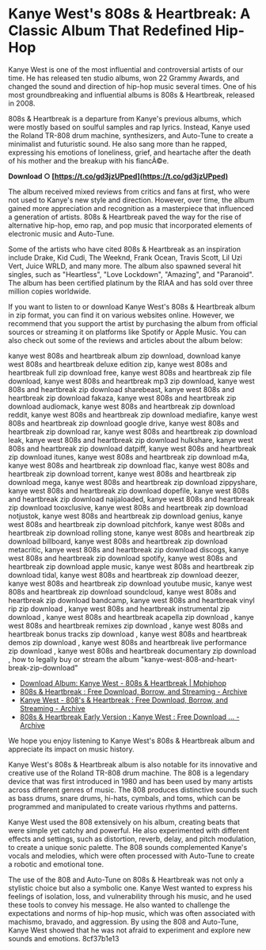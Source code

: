 # Kanye West's 808s & Heartbreak: A Classic Album That Redefined Hip-Hop
 
Kanye West is one of the most influential and controversial artists of our time. He has released ten studio albums, won 22 Grammy Awards, and changed the sound and direction of hip-hop music several times. One of his most groundbreaking and influential albums is 808s & Heartbreak, released in 2008.
 
808s & Heartbreak is a departure from Kanye's previous albums, which were mostly based on soulful samples and rap lyrics. Instead, Kanye used the Roland TR-808 drum machine, synthesizers, and Auto-Tune to create a minimalist and futuristic sound. He also sang more than he rapped, expressing his emotions of loneliness, grief, and heartache after the death of his mother and the breakup with his fiancÃ©e.
 
**Download ○ [https://t.co/gd3jzUPped](https://t.co/gd3jzUPped)**


 
The album received mixed reviews from critics and fans at first, who were not used to Kanye's new style and direction. However, over time, the album gained more appreciation and recognition as a masterpiece that influenced a generation of artists. 808s & Heartbreak paved the way for the rise of alternative hip-hop, emo rap, and pop music that incorporated elements of electronic music and Auto-Tune.
 
Some of the artists who have cited 808s & Heartbreak as an inspiration include Drake, Kid Cudi, The Weeknd, Frank Ocean, Travis Scott, Lil Uzi Vert, Juice WRLD, and many more. The album also spawned several hit singles, such as "Heartless", "Love Lockdown", "Amazing", and "Paranoid". The album has been certified platinum by the RIAA and has sold over three million copies worldwide.
 
If you want to listen to or download Kanye West's 808s & Heartbreak album in zip format, you can find it on various websites online. However, we recommend that you support the artist by purchasing the album from official sources or streaming it on platforms like Spotify or Apple Music. You can also check out some of the reviews and articles about the album below:
 
kanye west 808s and heartbreak album zip download,  download kanye west 808s and heartbreak deluxe edition zip,  kanye west 808s and heartbreak full zip download free,  kanye west 808s and heartbreak zip file download,  kanye west 808s and heartbreak mp3 zip download,  kanye west 808s and heartbreak zip download sharebeast,  kanye west 808s and heartbreak zip download fakaza,  kanye west 808s and heartbreak zip download audiomack,  kanye west 808s and heartbreak zip download reddit,  kanye west 808s and heartbreak zip download mediafire,  kanye west 808s and heartbreak zip download google drive,  kanye west 808s and heartbreak zip download rar,  kanye west 808s and heartbreak zip download leak,  kanye west 808s and heartbreak zip download hulkshare,  kanye west 808s and heartbreak zip download datpiff,  kanye west 808s and heartbreak zip download itunes,  kanye west 808s and heartbreak zip download m4a,  kanye west 808s and heartbreak zip download flac,  kanye west 808s and heartbreak zip download torrent,  kanye west 808s and heartbreak zip download mega,  kanye west 808s and heartbreak zip download zippyshare,  kanye west 808s and heartbreak zip download dopefile,  kanye west 808s and heartbreak zip download naijaloaded,  kanye west 808s and heartbreak zip download tooxclusive,  kanye west 808s and heartbreak zip download notjustok,  kanye west 808s and heartbreak zip download genius,  kanye west 808s and heartbreak zip download pitchfork,  kanye west 808s and heartbreak zip download rolling stone,  kanye west 808s and heartbreak zip download billboard,  kanye west 808s and heartbreak zip download metacritic,  kanye west 808s and heartbreak zip download discogs,  kanye west 808s and heartbreak zip download spotify,  kanye west 808s and heartbreak zip download apple music,  kanye west 808s and heartbreak zip download tidal,  kanye west 808s and heartbreak zip download deezer,  kanye west 808s and heartbreak zip download youtube music,  kanye west 808s and heartbreak zip download soundcloud,  kanye west 808s and heartbreak zip download bandcamp,  kanye west 808s and heartbreak vinyl rip zip download ,  kanye west 808s and heartbreak instrumental zip download ,  kanye west 808s and heartbreak acapella zip download ,  kanye west 808s and heartbreak remixes zip download ,  kanye west 808s and heartbreak bonus tracks zip download ,  kanye west 808s and heartbreak demos zip download ,  kanye west 808s and heartbreak live performance zip download ,  kanye west 808s and heartbreak documentary zip download ,  how to legally buy or stream the album "kanye-west-808-and-heart-break-zip-download"
 
- [Download Album: Kanye West - 808s & Heartbreak | Mphiphop](https://www5.mphiphop.com/album-kanye-west-808s-heartbreak/)
- [808s & Heartbreak : Free Download, Borrow, and Streaming - Archive](https://archive.org/details/808s-heartbreak)
- [Kanye West - 808's & Heartbreak : Free Download, Borrow, and Streaming - Archive](https://archive.org/details/kanye-west-808s-heartbreak)
- [808s & Heartbreak Early Version : Kanye West : Free Download ... - Archive](https://archive.org/details/808s-heartbreak-early-version-og)

We hope you enjoy listening to Kanye West's 808s & Heartbreak album and appreciate its impact on music history.
  
Kanye West's 808s & Heartbreak album is also notable for its innovative and creative use of the Roland TR-808 drum machine. The 808 is a legendary device that was first introduced in 1980 and has been used by many artists across different genres of music. The 808 produces distinctive sounds such as bass drums, snare drums, hi-hats, cymbals, and toms, which can be programmed and manipulated to create various rhythms and patterns.
 
Kanye West used the 808 extensively on his album, creating beats that were simple yet catchy and powerful. He also experimented with different effects and settings, such as distortion, reverb, delay, and pitch modulation, to create a unique sonic palette. The 808 sounds complemented Kanye's vocals and melodies, which were often processed with Auto-Tune to create a robotic and emotional tone.
 
The use of the 808 and Auto-Tune on 808s & Heartbreak was not only a stylistic choice but also a symbolic one. Kanye West wanted to express his feelings of isolation, loss, and vulnerability through his music, and he used these tools to convey his message. He also wanted to challenge the expectations and norms of hip-hop music, which was often associated with machismo, bravado, and aggression. By using the 808 and Auto-Tune, Kanye West showed that he was not afraid to experiment and explore new sounds and emotions.
 8cf37b1e13
 
